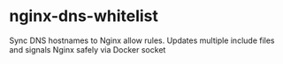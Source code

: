 # nginx-dns-whitelist
Sync DNS hostnames to Nginx allow rules. Updates multiple include files and signals Nginx safely via Docker socket

